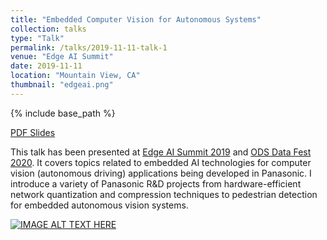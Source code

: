 ```yaml
---
title: "Embedded Computer Vision for Autonomous Systems"
collection: talks
type: "Talk"
permalink: /talks/2019-11-11-talk-1
venue: "Edge AI Summit"
date: 2019-11-11
location: "Mountain View, CA"
thumbnail: "edgeai.png"
---
```

{% include base_path %}

[PDF Slides](/files/datafest_slides_dg.pdf)

This talk has been presented at [Edge AI Summit 2019](https://www.edgeaisummit.com/) and [ODS Data Fest 2020](https://ods.ai/projects/datafest). It covers topics related to embedded AI technologies for computer vision (autonomous driving) applications being developed in Panasonic. I introduce a variety of Panasonic R&D projects from hardware-efficient network quantization and compression techniques to pedestrian detection for embedded autonomous vision systems.

[![IMAGE ALT TEXT HERE](https://img.youtube.com/vi/elkZqPJt9xM/0.jpg)](https://www.youtube.com/watch?v=elkZqPJt9xM)